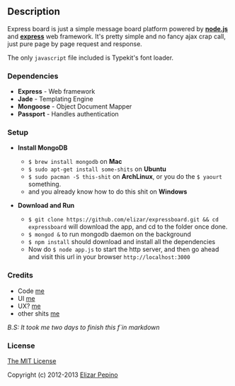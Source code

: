 ## Description

Express board is just a simple message board platform powered by [**node.js**](http://nodejs.org) and [**express**](http://expressjs.com/) web framework. It's pretty simple and no fancy ajax crap call, just pure page by page request and response. 

The only `javascript` file included is Typekit's font loader.

### Dependencies

- **Express** -  Web framework
- **Jade** - Templating Engine
- **Mongoose** - Object Document Mapper
- **Passport** - Handles authentication


### Setup

- **Install MongoDB**
  - ` $ brew install mongodb ` on **Mac**
  - ` $ sudo apt-get install some-shits ` on **Ubuntu**
  - ` $ sudo pacman -S this-shit ` on **ArchLinux**, or you do the ` $ yaourt ` something.
  - and you already know how to do this shit on **Windows**

- **Download and Run** 
  - ` $ git clone https://github.com/elizar/expressboard.git && cd expressboard ` will download the app, and cd to the folder once done.
  - ` $ mongod & ` to run mongodb daemon on the background
  - ` $ npm install ` should download and install all the dependencies
  - Now do ` $ node app.js ` to start the http server, and  then go ahead and visit this url in your browser ` http://localhost:3000 `

### Credits

- Code [ me ](http://github.com/elizar)
- UI [ me ](http://github.com/elizar)
- UX? [ me ](http://github.com/elizar)
- other shits [ me ](http://github.com/elizar)


*B.S: It took me two days to finish this f`in markdown*

### License

[The MIT License](http://opensource.org/licenses/MIT)

Copyright (c) 2012-2013 [ Elizar Pepino ](http://elizarpepino.com/)